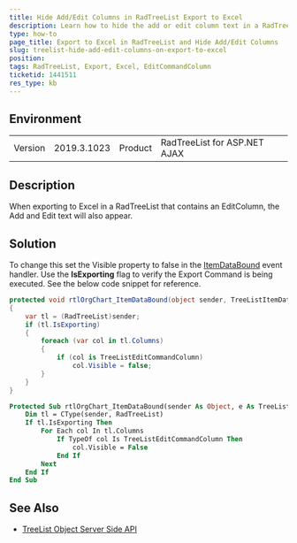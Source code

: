 ```yaml
---
title: Hide Add/Edit Columns in RadTreeList Export to Excel
description: Learn how to hide the add or edit column text in a RadTreeList export to Excel scenario
type: how-to
page_title: Export to Excel in RadTreeList and Hide Add/Edit Columns
slug: treelist-hide-add-edit-columns-on-export-to-excel
position: 
tags: RadTreeList, Export, Excel, EditCommandColumn
ticketid: 1441511
res_type: kb
---
```


## Environment
<table>
	<tbody>
		<tr>
            <td>Version</td>
            <td>2019.3.1023</td>
			<td>Product</td>
			<td>RadTreeList for ASP.NET AJAX</td>
		</tr>
	</tbody>
</table>

## Description
When exporting to Excel in a RadTreeList that contains an EditColumn, the Add and Edit text will also appear.

## Solution
To change this set the Visible property to false in the [ItemDataBound](https://docs.telerik.com/devtools/aspnet-ajax/controls/treelist/server-side-programming/treelist-object#server-side-events) event handler. Use the **IsExporting** flag to verify the Export Command is being executed. See the below code snippet for reference.

``` csharp
protected void rtlOrgChart_ItemDataBound(object sender, TreeListItemDataBoundEventArgs e)
{
    var tl = (RadTreeList)sender;
    if (tl.IsExporting)
    {
        foreach (var col in tl.Columns)
        {
            if (col is TreeListEditCommandColumn)
                col.Visible = false;
        }
    }
}
```

``` vb
Protected Sub rtlOrgChart_ItemDataBound(sender As Object, e As TreeListItemDataBoundEventArgs) Handles rtlOrgChart.ItemDataBound
    Dim tl = CType(sender, RadTreeList)
    If tl.IsExporting Then
        For Each col In tl.Columns
            If TypeOf col Is TreeListEditCommandColumn Then
                col.Visible = False
            End If
        Next
    End If
End Sub
```

## See Also
*   [TreeList Object Server Side API](https://docs.telerik.com/devtools/aspnet-ajax/controls/treelist/server-side-programming/treelist-object)